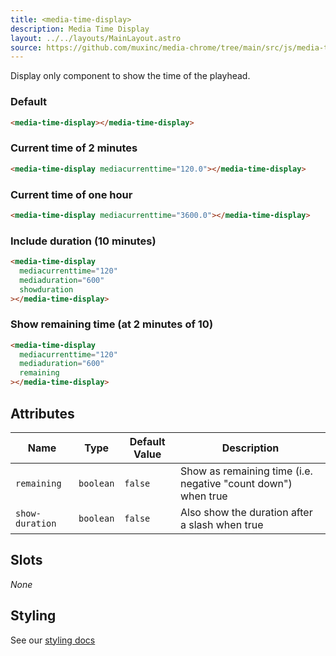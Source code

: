 ```yaml
---
title: <media-time-display>
description: Media Time Display
layout: ../../layouts/MainLayout.astro
source: https://github.com/muxinc/media-chrome/tree/main/src/js/media-time-display.js
---
```


Display only component to show the time of the playhead.

<h3>Default</h3>

<media-time-display></media-time-display>

```html
<media-time-display></media-time-display>
```

<h3>Current time of 2 minutes</h3>

<media-time-display mediacurrenttime="120.0"></media-time-display>

```html
<media-time-display mediacurrenttime="120.0"></media-time-display>
```

<h3>Current time of one hour</h3>

<media-time-display mediacurrenttime="3600.0"></media-time-display>

```html
<media-time-display mediacurrenttime="3600.0"></media-time-display>
```

<h3>Include duration (10 minutes)</h3>

<media-time-display
  mediacurrenttime="120"
  mediaduration="600"
  showduration></media-time-display>

```html
<media-time-display
  mediacurrenttime="120"
  mediaduration="600"
  showduration
></media-time-display>
```

<h3>Show remaining time (at 2 minutes of 10)</h3>

<media-time-display
  mediacurrenttime="120"
  mediaduration="600"
  remaining></media-time-display>

```html
<media-time-display
  mediacurrenttime="120"
  mediaduration="600"
  remaining
></media-time-display>
```

## Attributes

| Name            | Type      | Default Value | Description                                                   |
| --------------- | --------- | ------------- | ------------------------------------------------------------- |
| `remaining`     | `boolean` | `false`       | Show as remaining time (i.e. negative "count down") when true |
| `show-duration` | `boolean` | `false`       | Also show the duration after a slash when true                |

## Slots

_None_

## Styling

See our [styling docs](./styling#Text-Displays)
